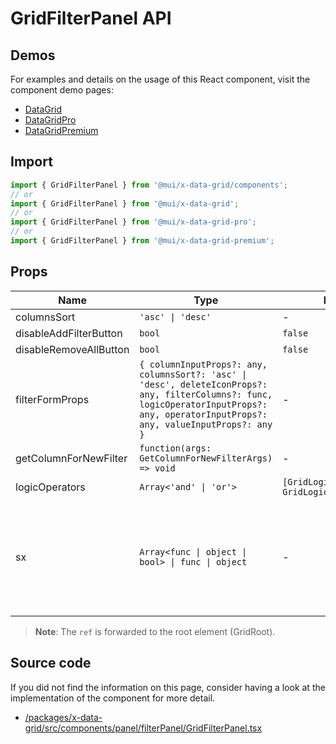 # GridFilterPanel API

## Demos

For examples and details on the usage of this React component, visit the component demo pages:

- [DataGrid](/x/react-data-grid/#mit-version-free-forever)
- [DataGridPro](/x/react-data-grid/#pro-version)
- [DataGridPremium](/x/react-data-grid/#premium-version)

## Import

```jsx
import { GridFilterPanel } from '@mui/x-data-grid/components';
// or
import { GridFilterPanel } from '@mui/x-data-grid';
// or
import { GridFilterPanel } from '@mui/x-data-grid-pro';
// or
import { GridFilterPanel } from '@mui/x-data-grid-premium';
```

## Props

| Name | Type | Default | Required | Description |
|------|------|---------|----------|-------------|
| columnsSort | `'asc' \| 'desc'` | - | No |  |
| disableAddFilterButton | `bool` | `false` | No |  |
| disableRemoveAllButton | `bool` | `false` | No |  |
| filterFormProps | `{ columnInputProps?: any, columnsSort?: 'asc' \| 'desc', deleteIconProps?: any, filterColumns?: func, logicOperatorInputProps?: any, operatorInputProps?: any, valueInputProps?: any }` | - | No |  |
| getColumnForNewFilter | `function(args: GetColumnForNewFilterArgs) => void` | - | No |  |
| logicOperators | `Array<'and' \| 'or'>` | `[GridLogicOperator.And, GridLogicOperator.Or]` | No |  |
| sx | `Array<func \| object \| bool> \| func \| object` | - | No | The system prop that allows defining system overrides as well as additional CSS styles. |

> **Note**: The `ref` is forwarded to the root element (GridRoot).

## Source code

If you did not find the information on this page, consider having a look at the implementation of the component for more detail.

- [/packages/x-data-grid/src/components/panel/filterPanel/GridFilterPanel.tsx](https://github.com/mui/material-ui/tree/HEAD/packages/x-data-grid/src/components/panel/filterPanel/GridFilterPanel.tsx)